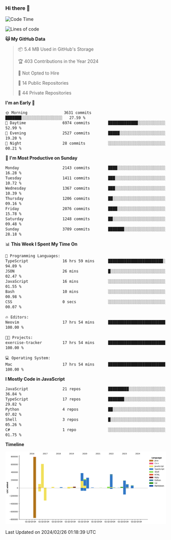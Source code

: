 ### Hi there 👋

<!--
**Clumsy-Coder/Clumsy-Coder** is a ✨ _special_ ✨ repository because its `README.md` (this file) appears on your GitHub profile.

Here are some ideas to get you started:

- 🔭 I’m currently working on ...
- 🌱 I’m currently learning ...
- 👯 I’m looking to collaborate on ...
- 🤔 I’m looking for help with ...
- 💬 Ask me about ...
- 📫 How to reach me: ...
- 😄 Pronouns: ...
- ⚡ Fun fact: ...
-->

<!-- anmol098/waka-readme-stats -->
<!--START_SECTION:waka-->
![Code Time](http://img.shields.io/badge/Code%20Time-734%20hrs%2035%20mins-blue)

![Lines of code](https://img.shields.io/badge/From%20Hello%20World%20I%27ve%20Written-3.2%20million%20lines%20of%20code-blue)

**🐱 My GitHub Data** 

> 📦 5.4 MB Used in GitHub's Storage 
 > 
> 🏆 403 Contributions in the Year 2024
 > 
> 🚫 Not Opted to Hire
 > 
> 📜 14 Public Repositories 
 > 
> 🔑 44 Private Repositories 
 > 
**I'm an Early 🐤** 

```text
🌞 Morning                3631 commits        ███████░░░░░░░░░░░░░░░░░░   27.59 % 
🌆 Daytime                6974 commits        █████████████░░░░░░░░░░░░   52.99 % 
🌃 Evening                2527 commits        █████░░░░░░░░░░░░░░░░░░░░   19.20 % 
🌙 Night                  28 commits          ░░░░░░░░░░░░░░░░░░░░░░░░░   00.21 % 
```
📅 **I'm Most Productive on Sunday** 

```text
Monday                   2143 commits        ████░░░░░░░░░░░░░░░░░░░░░   16.28 % 
Tuesday                  1411 commits        ███░░░░░░░░░░░░░░░░░░░░░░   10.72 % 
Wednesday                1367 commits        ███░░░░░░░░░░░░░░░░░░░░░░   10.39 % 
Thursday                 1206 commits        ██░░░░░░░░░░░░░░░░░░░░░░░   09.16 % 
Friday                   2076 commits        ████░░░░░░░░░░░░░░░░░░░░░   15.78 % 
Saturday                 1248 commits        ██░░░░░░░░░░░░░░░░░░░░░░░   09.48 % 
Sunday                   3709 commits        ███████░░░░░░░░░░░░░░░░░░   28.18 % 
```


📊 **This Week I Spent My Time On** 

```text
💬 Programming Languages: 
TypeScript               16 hrs 59 mins      ████████████████████████░   94.89 % 
JSON                     26 mins             █░░░░░░░░░░░░░░░░░░░░░░░░   02.47 % 
JavaScript               16 mins             ░░░░░░░░░░░░░░░░░░░░░░░░░   01.55 % 
Bash                     10 mins             ░░░░░░░░░░░░░░░░░░░░░░░░░   00.98 % 
CSS                      0 secs              ░░░░░░░░░░░░░░░░░░░░░░░░░   00.07 % 

🔥 Editors: 
Neovim                   17 hrs 54 mins      █████████████████████████   100.00 % 

🐱‍💻 Projects: 
exercise-tracker         17 hrs 54 mins      █████████████████████████   100.00 % 

💻 Operating System: 
Mac                      17 hrs 54 mins      █████████████████████████   100.00 % 
```

**I Mostly Code in JavaScript** 

```text
JavaScript               21 repos            █████████░░░░░░░░░░░░░░░░   36.84 % 
TypeScript               17 repos            ███████░░░░░░░░░░░░░░░░░░   29.82 % 
Python                   4 repos             ██░░░░░░░░░░░░░░░░░░░░░░░   07.02 % 
Shell                    3 repos             █░░░░░░░░░░░░░░░░░░░░░░░░   05.26 % 
C#                       1 repo              ░░░░░░░░░░░░░░░░░░░░░░░░░   01.75 % 
```



**Timeline**

![Lines of Code chart](https://raw.githubusercontent.com/Clumsy-Coder/Clumsy-Coder/main/assets/bar_graph.png)


 Last Updated on 2024/02/26 01:18:39 UTC
<!--END_SECTION:waka-->

